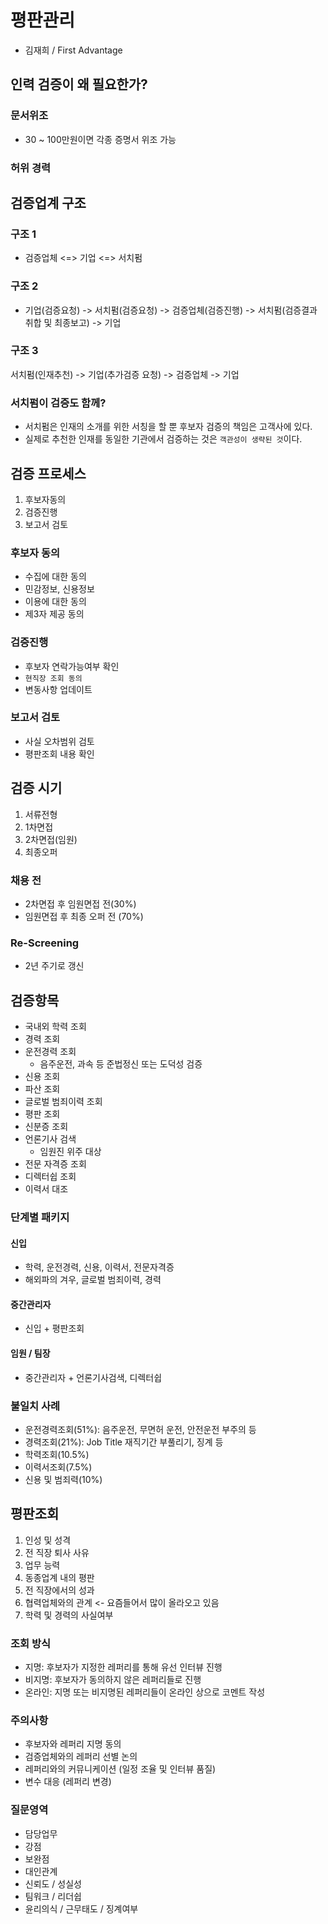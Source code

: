# 평판관리
- 김재희 / First Advantage

## 인력 검증이 왜 필요한가?

### 문서위조
- 30 ~ 100만원이면 각종 증명서 위조 가능

### 허위 경력

## 검증업계 구조

### 구조 1
- 검증업체 <=> 기업 <=> 서치펌

### 구조 2
- 기업(검증요청) -> 서치펌(검증요청) -> 검증업체(검증진행) -> 서치펌(검증결과 취합 및 최종보고) -> 기업

### 구조 3
서치펌(인재추천) -> 기업(추가검증 요청) -> 검증업체 -> 기업

### 서치펌이 검증도 함께?
- 서치펌은 인재의 소개를 위한 서칭을 할 뿐 후보자 검증의 책임은 고객사에 있다.
- 실제로 추천한 인재를 동일한 기관에서 검증하는 것은 `객관성이 생략된 것`이다.

## 검증 프로세스
1. 후보자동의
2. 검증진행
3. 보고서 검토

### 후보자 동의
- 수집에 대한 동의
- 민감정보, 신용정보
- 이용에 대한 동의
- 제3자 제공 동의

### 검증진행
- 후보자 연락가능여부 확인
- `현직장 조회 동의`
- 변동사항 업데이트

### 보고서 검토
- 사실 오차범위 검토
- 평판조회 내용 확인

## 검증 시기
1. 서류전형
2. 1차면접
3. 2차면접(임원)
4. 최종오퍼

### 채용 전
- 2차면접 후 임원면접 전(30%)
- 임원면접 후 최종 오퍼 전 (70%)

### Re-Screening
- 2년 주기로 갱신

## 검증항목
- 국내외 학력 조회
- 경력 조회
- 운전경력 조회
  - 음주운전, 과속 등 준법정신 또는 도덕성 검증
- 신용 조회
- 파산 조회
- 글로벌 범죄이력 조회
- 평판 조회
- 신분증 조회
- 언론기사 검색
  - 임원진 위주 대상
- 전문 자격증 조회
- 디렉터쉽 조회
- 이력서 대조

### 단계별 패키지

#### 신입
- 학력, 운전경력, 신용, 이력서, 전문자격증
- 해외파의 겨우, 글로벌 범죄이력, 경력

#### 중간관리자
- 신입 + 평판조회

#### 임원 / 팀장
- 중간관리자 + 언론기사검색, 디렉터쉽

### 불일치 사례
- 운전경력조회(51%): 음주운전, 무면허 운전, 안전운전 부주의 등
- 경력조회(21%): Job Title 재직기간 부풀리기, 징계 등
- 학력조회(10.5%)
- 이력서조회(7.5%)
- 신용 및 범죄력(10%)

 ## 평판조회
1. 인성 및 성격
2. 전 직장 퇴사 사유
3. 업무 능력
4. 동종업계 내의 평판
5. 전 직장에서의 성과
6. 협력업체와의 관계 <- 요즘들어서 많이 올라오고 있음
7. 학력 및 경력의 사실여부

### 조회 방식
- 지명: 후보자가 지정한 레퍼리를 통해 유선 인터뷰 진행
- 비지명: 후보자가 동의하지 않은 레퍼리들로 진행
- 온라인: 지명 또는 비지명된 레퍼리들이 온라인 상으로 코멘트 작성

### 주의사항
- 후보자와 레퍼리 지명 동의
- 검증업체와의 레퍼리 선별 논의
- 레퍼리와의 커뮤니케이션 (일정 조율 및 인터뷰 품질)
- 변수 대응 (레퍼리 변경)

### 질문영역
- 담당업무
- 강점
- 보완점
- 대인관계
- 신뢰도 / 성실성
- 팀워크 / 리더쉽
- 윤리의식 / 근무태도 / 징계여부
